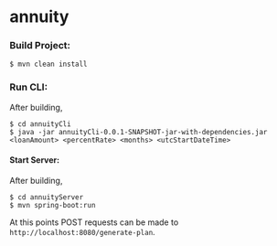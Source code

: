 # annuity


### Build Project:
```
$ mvn clean install
```


### Run CLI:
After building,
```
$ cd annuityCli
$ java -jar annuityCli-0.0.1-SNAPSHOT-jar-with-dependencies.jar <loanAmount> <percentRate> <months> <utcStartDateTime>
```


#### Start Server:
After building,
```
$ cd annuityServer
$ mvn spring-boot:run
```
At this points POST requests can be made to `http://localhost:8080/generate-plan`.

